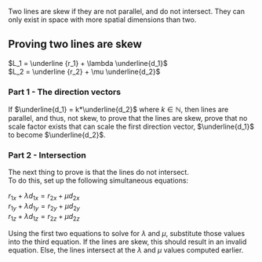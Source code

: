 Two lines are skew if they are not parallel, and do not intersect. They can only exist in space with more spatial dimensions than two.

## Proving two lines are skew

$L_1 = \underline {r_1} + \lambda \underline{d_1}$  
$L_2 = \underline {r_2} + \mu \underline{d_2}$

### Part 1 - The direction vectors
If $\underline{d_1} = k*\underline{d_2}$ where $k \in \mathbb{N}$, then lines are parallel, and thus, not skew, to prove that the lines are skew, prove that no scale factor exists that can scale the first direction vector, $\underline{d_1}$ to become $\underline{d_2}$.

### Part 2 - Intersection
The next thing to prove is that the lines do not intersect.  
To do this, set up the following simultaneous equations:   

$r_{1x} + \lambda d_{1x} = r_{2x} + \mu d_{2x}$  
$r_{1y} + \lambda d_{1y} = r_{2y} + \mu d_{2y}$  
$r_{1z} + \lambda d_{1z} = r_{2z} + \mu d_{2z}$  

Using the first two equations to solve for $\lambda$ and $\mu$, substitute those values into the third equation. If the lines are skew, this should result in an invalid equation. Else, the lines intersect at the $\lambda$ and $\mu$ values computed earlier.